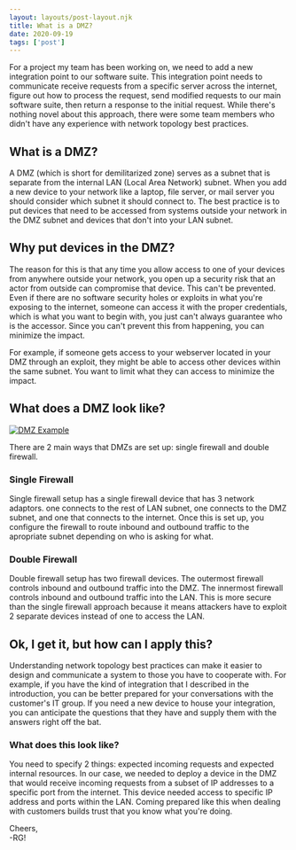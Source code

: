 ```yaml
---
layout: layouts/post-layout.njk 
title: What is a DMZ?
date: 2020-09-19
tags: ['post']
---
```

For a project my team has been working on, we need to add a new integration point to our software suite. This integration point needs to communicate receive requests from a specific server across the internet, figure out how to process the request, send modified requests to our main software suite, then return a response to the initial request.  While there's nothing novel about this approach, there were some team members who didn't have any experience with network topology best practices.

## What is a DMZ?
A DMZ (which is short for demilitarized zone) serves as a subnet that is separate from the internal LAN (Local Area Network) subnet. When you add a new device to your network like a laptop, file server, or mail server you should consider which subnet it should connect to.  The best practice is to put devices that need to be accessed from systems outside your network in the DMZ subnet and devices that don't into your LAN subnet.  

## Why put devices in the DMZ?
The reason for this is that <!-- Excerpt Start -->any time you allow access to one of your devices from anywhere outside your network, you open up a security risk that an actor from outside can compromise that device.<!-- Excerpt End -->  This can't be prevented.  Even if there are no software security holes or exploits in what you're exposing to the internet, someone can access it with the proper credentials, which is what you want to begin with, you just can't always guarantee who is the accessor.  Since you can't prevent this from happening, you can minimize the impact. 

For example, if someone gets access to your webserver located in your DMZ through an exploit, they might be able to access other devices within the same subnet. You want to limit what they can access to minimize the impact.

## What does a DMZ look like?
<a href="/img/blog/dmz-example.png">
  <picture>
    <source media="(min-width:960px)" srcset="/img/blog/dmz-example-960.png">
    <source media="(min-width:640px)" srcset="/img/blog/dmz-example-640.png">
    <source media="(min-width:480px)" srcset="/img/blog/dmz-example-480.png">
    <source media="(min-width:320px)" srcset="/img/blog/dmz-example-320.png">
    <source media="(min-width:160px)" srcset="/img/blog/dmz-example-160.png">
    <img src="/img/blog/dmz-example.png" alt="DMZ Example" style="width:auto;max-width:100%">
  </picture>
</a>

There are 2 main ways that DMZs are set up: single firewall and double firewall.

### Single Firewall
Single firewall setup has a single firewall device that has 3 network adaptors.  one connects to the rest of LAN subnet, one connects to the DMZ subnet, and one that connects to the internet.  Once this is set up, you configure the firewall to route inbound and outbound traffic to the apropriate subnet depending on who is asking for what.

### Double Firewall
Double firewall setup has two firewall devices.  The outermost firewall controls inbound and outbound traffic into the DMZ.  The innermost firewall controls inbound and outbound traffic into the LAN.  This is more secure than the single firewall approach because it means attackers have to exploit 2 separate devices instead of one to access the LAN.

## Ok, I get it, but how can I apply this?
Understanding network topology best practices can make it easier to design and communicate a system to those you have to cooperate with.  For example, if you have the kind of integration that I described in the introduction, you can be better prepared for your conversations with the customer's IT group.  If you need a new device to house your integration, you can anticipate the questions that they have and supply them with the answers right off the bat.

### What does this look like?
You need to specify 2 things: expected incoming requests and expected internal resources.  In our case, we needed to deploy a device in the DMZ that would receive incoming requests from a subset of IP addresses to a specific port from the internet.  This device needed access to specific IP address and ports within the LAN.  Coming prepared like this when dealing with customers builds trust that you know what you're doing.

Cheers,<br>
-RG!
